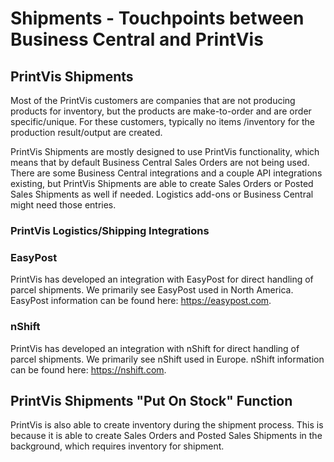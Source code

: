 ﻿# Shipments - Touchpoints between Business Central and PrintVis


## PrintVis Shipments

Most of the PrintVis customers are companies that are not producing products for inventory, but the products are make-to-order and are order specific/unique. For these customers, typically no items /inventory for the production result/output are created.

PrintVis Shipments are mostly designed to use PrintVis functionality, which means that by default Business Central Sales Orders are not being used. There are some Business Central integrations and a couple API integrations existing, but PrintVis Shipments are able to create Sales Orders or Posted Sales Shipments as well if needed. Logistics add-ons or Business Central might need those entries.


### PrintVis Logistics/Shipping Integrations

### EasyPost

PrintVis has developed an integration with EasyPost for direct handling of parcel shipments. We primarily see EasyPost used in North America. EasyPost information can be found here: https://easypost.com.

### nShift

PrintVis has developed an integration with nShift for direct handling of parcel shipments. We primarily see nShift used in Europe. nShift information can be found here: https://nshift.com.


## PrintVis Shipments "Put On Stock" Function

PrintVis is also able to create inventory during the shipment process. This is because it is able to create Sales Orders and Posted Sales Shipments in the background, which requires inventory for shipment.





